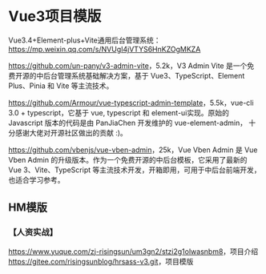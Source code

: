 # Vue3项目模版

Vue3.4+Element-plus+Vite通用后台管理系统：<https://mp.weixin.qq.com/s/NVUgI4jVTYS6HnKZOgMKZA>

<https://github.com/un-pany/v3-admin-vite>，5.2k，V3 Admin Vite 是一个免费开源的中后台管理系统基础解决方案，基于 Vue3、TypeScript、Element Plus、Pinia 和 Vite 等主流技术。

<https://github.com/Armour/vue-typescript-admin-template>，5.5k，vue-cli 3.0 + typescript，它基于 vue, typescript 和 element-ui实现。原始的 Javascript 版本的代码是由 PanJiaChen 开发维护的 vue-element-admin， 十分感谢大佬对开源社区做出的贡献 :)。


<https://github.com/vbenjs/vue-vben-admin>，25k，Vue Vben Admin 是 Vue Vben Admin 的升级版本。作为一个免费开源的中后台模板，它采用了最新的 Vue 3、Vite、TypeScript 等主流技术开发，开箱即用，可用于中后台前端开发，也适合学习参考。

## HM模版

### 【人资实战】
<https://www.yuque.com/zj-risingsun/um3gn2/stzi2g1olwasnbm8>，项目介绍
<https://gitee.com/risingsunblog/hrsass-v3.git>，项目模版
